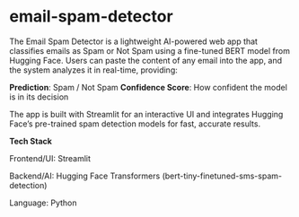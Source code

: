 # email-spam-detector
The Email Spam Detector is a lightweight AI-powered web app that classifies emails as Spam or Not Spam using a fine-tuned BERT model from Hugging Face.
Users can paste the content of any email into the app, and the system analyzes it in real-time, providing:

**Prediction**: Spam / Not Spam
**Confidence Score**: How confident the model is in its decision

The app is built with Streamlit for an interactive UI and integrates Hugging Face’s pre-trained spam detection models for fast, accurate results.

 **Tech Stack**

Frontend/UI: Streamlit

Backend/AI: Hugging Face Transformers (bert-tiny-finetuned-sms-spam-detection)

Language: Python


